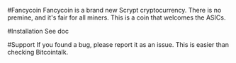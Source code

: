 #Fancycoin
Fancycoin is a brand new Scrypt cryptocurrency. There is no premine, and it's fair for all miners. This is a coin that welcomes the ASICs.

#Installation
See doc

#Support
If you found a bug, please report it as an issue. This is easier than checking Bitcointalk.